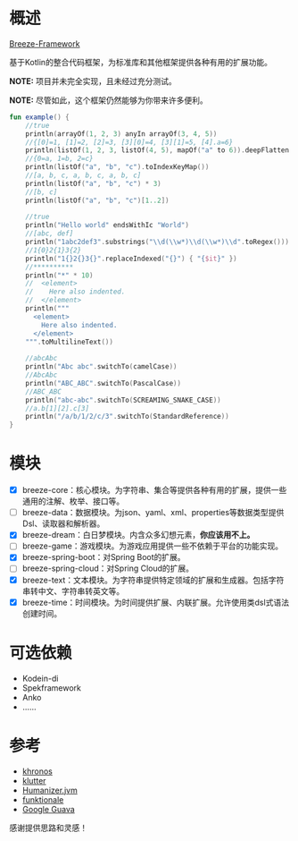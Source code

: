 # 概述

[Breeze-Framework](https://github.com/DragonKnightOfBreeze/Breeze-Framework)

基于Kotlin的整合代码框架，为标准库和其他框架提供各种有用的扩展功能。

**NOTE:** 项目并未完全实现，且未经过充分测试。

**NOTE:** 尽管如此，这个框架仍然能够为你带来许多便利。

```kotlin
fun example() {
    //true
    println(arrayOf(1, 2, 3) anyIn arrayOf(3, 4, 5))
    //{[0]=1, [1]=2, [2]=3, [3][0]=4, [3][1]=5, [4].a=6}
    println(listOf(1, 2, 3, listOf(4, 5), mapOf("a" to 6)).deepFlatten())
    //{0=a, 1=b, 2=c}
    println(listOf("a", "b", "c").toIndexKeyMap())
    //[a, b, c, a, b, c, a, b, c]
    println(listOf("a", "b", "c") * 3)
    //[b, c]
    println(listOf("a", "b", "c")[1..2])
    
    //true
    println("Hello world" endsWithIc "World")
    //[abc, def]
    println("1abc2def3".substrings("\\d(\\w*)\\d(\\w*)\\d".toRegex()))
    //1{0}2{1}3{2}
    println("1{}2{}3{}".replaceIndexed("{}") { "{$it}" })
    //**********
    println("*" * 10)
    //  <element>
    //    Here also indented.
    //  </element>
    println("""
      <element>
        Here also indented.
      </element>
    """.toMultilineText())
    
    //abcAbc
    println("Abc abc".switchTo(camelCase))
    //AbcAbc
    println("ABC_ABC".switchTo(PascalCase))
    //ABC_ABC
    println("abc-abc".switchTo(SCREAMING_SNAKE_CASE))
    //a.b[1][2].c[3]
    println("/a/b/1/2/c/3".switchTo(StandardReference))
}
```

# 模块

* [x] breeze-core：核心模块。为字符串、集合等提供各种有用的扩展，提供一些通用的注解、枚举、接口等。
* [ ] breeze-data：数据模块。为json、yaml、xml、properties等数据类型提供Dsl、读取器和解析器。
* [x] breeze-dream：白日梦模块。内含众多幻想元素，**你应该用不上。**
* [ ] breeze-game：游戏模块。为游戏应用提供一些不依赖于平台的功能实现。
* [x] breeze-spring-boot：对Spring Boot的扩展。
* [ ] breeze-spring-cloud：对Spring Cloud的扩展。
* [x] breeze-text：文本模块。为字符串提供特定领域的扩展和生成器。包括字符串转中文、字符串转英文等。
* [x] breeze-time：时间模块。为时间提供扩展、内联扩展。允许使用类dsl式语法创建时间。

# 可选依赖

* Kodein-di
* Spekframework
* Anko
* ……

# 参考

* [khronos](https://github.com/hotchemi/khronos)
* [klutter](https://github.com/kohesive/klutter)
* [Humanizer.jvm](https://github.com/MehdiK/Humanizer.jvm)
* [funktionale](https://github.com/MarioAriasC/funKTionale/tree/master/funktionale-composition)
* [Google Guava](https://github.com/google/guava)

感谢提供思路和灵感！
